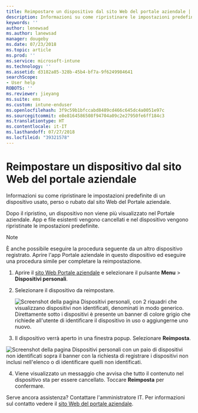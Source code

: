 ```yaml
---
title: Reimpostare un dispositivo dal sito Web del portale aziendale | Documentazione Microsoft
description: Informazioni su come ripristinare le impostazioni predefinite del dispositivo dal sito Web del Portale aziendale.
keywords: ''
author: lenewsad
ms.author: lanewsad
manager: dougeby
ms.date: 07/23/2018
ms.topic: article
ms.prod: ''
ms.service: microsoft-intune
ms.technology: ''
ms.assetid: d3182a85-328b-45b4-bf7a-9f6249984641
searchScope:
- User help
ROBOTS: ''
ms.reviewer: jieyang
ms.suite: ems
ms.custom: intune-enduser
ms.openlocfilehash: 3f9c59b1bfccabd8489cd466c645dc4a0051e97c
ms.sourcegitcommit: e8e8164586508f94704a09c2e27950fe6ff184c3
ms.translationtype: HT
ms.contentlocale: it-IT
ms.lasthandoff: 07/27/2018
ms.locfileid: "39321578"
---
```

# <a name="reset-your-device-from-the-company-portal-website"></a>Reimpostare un dispositivo dal sito Web del portale aziendale

Informazioni su come ripristinare le impostazioni predefinite di un dispositivo usato, perso o rubato dal sito Web del Portale aziendale.  

Dopo il ripristino, un dispositivo non viene più visualizzato nel Portale aziendale. App e file esistenti vengono cancellati e nel dispositivo vengono ripristinate le impostazioni predefinite.

> [!Note]
> È anche possibile eseguire la procedura seguente da un altro dispositivo registrato. Aprire l'app Portale aziendale in questo dispositivo ed eseguire una procedura simile per completare la reimpostazione.  

1. Aprire il [sito Web Portale aziendale](https://portal.manage.microsoft.com/#helpdeskDeskDialog) e selezionare il pulsante __Menu__ > __Dispositivi personali__.

2. Selezionare il dispositivo da reimpostare.

    ![Screenshot della pagina Dispositivi personali, con 2 riquadri che visualizzano dispositivi non identificati, denominati in modo generico. Direttamente sotto i dispositivi è presente un banner di colore grigio che richiede all'utente di identificare il dispositivo in uso o aggiungerne uno nuovo.](./media/macOS_enroll_002_tap_here_banner.png)

3. Il dispositivo verrà aperto in una finestra popup. Selezionare **Reimposta**.  

 ![Screenshot della pagina Dispositivi personali con un paio di dispositivi non identificati sopra il banner con la richiesta di registrare i dispositivi non inclusi nell'elenco o di identificare quelli non identificati.](./media/macOS_enroll_002_tap_here_banner.png)

4. Viene visualizzato un messaggio che avvisa che tutto il contenuto nel dispositivo sta per essere cancellato. Toccare **Reimposta** per confermare.  

Serve ancora assistenza? Contattare l'amministratore IT. Per informazioni sul contatto vedere il [sito Web del portale aziendale](https://portal.manage.microsoft.com/#helpdeskDeskDialog).
